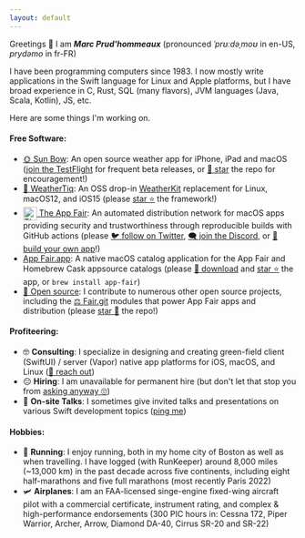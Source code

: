 ```yaml
---
layout: default
---
```


Greetings 🖖 I am ***Marc Prud'hommeaux*** (pronounced *ˈprʊːdəˌmoʊ* in en-US, *prydəmo* in fr-FR)

I have been programming computers since 1983. I now mostly write applications in the Swift language for Linux and Apple platforms, but I have broad experience in C, Rust, SQL (many flavors), JVM languages (Java, Scala, Kotlin), JS, etc. 

Here are some things I'm working on.

#### Free Software: 

* [🌞 Sun Bow](https://github.com/Sun-Bow): An open source weather app for iPhone, iPad and macOS ([join the TestFlight](https://testflight.apple.com/join/0dqMR6uN) for frequent beta releases, or [🥰 star](https://github.com/Sun-Bow/App) the repo for encouragement!)
* [🌈 WeatherTiq](https://github.com/tiqtiq/WeatherTiq): An OSS drop-in [WeatherKit](https://developer.apple.com/documentation/weatherkit) replacement for Linux, macOS12, and iOS15 (please [star ⭐](https://github.com/tiqtiq/WeatherTiq) the framework!)
* [<img alt="The App Fair icon" align="center" style="width: 24px;" src="https://appfair.net/appfair-icon.svg" /> The App Fair](https://appfair.net): An automated distribution network for macOS apps providing security and trustworthiness through reproducible builds with GitHub actions (please [🐦 follow on Twitter](https://twitter.com/theappfair), [🗨️  join the Discord](http://discord.gg/R4bFP8qpw7), or [💫 build your own app](https://appfair.net/#quick-start)!)
* [   App Fair.app](https://appfair.app): A native macOS catalog application for the App Fair and Homebrew Cask appsource catalogs (please [💎 download](https://github.com/App-Fair/App/releases/latest/download/App-Fair-macOS.zip) and [star ⭐](https://github.com/App-Fair/App) the app, or `brew install app-fair`)
* [💝 Open source](https://github.com/marcprux): I contribute to numerous other open source projects, including the [⚖️ Fair.git](https://github.com/fair-ground/Fair/) modules that power App Fair apps and distribution (please [star 🤩](https://github.com/fair-ground/Fair) the repo!)

#### Profiteering: 

 * 🤓 **Consulting**: I specialize in designing and creating green-field client (SwiftUI) / server (Vapor) native app platforms for iOS, macOS, and Linux ([🤙 reach out](mailto:marc@prux.org)) 
 * 😔 **Hiring**: I am unavailable for permanent hire (but don't let that stop you from [asking anyway 🙄](https://www.linkedin.com/in/marcprux/)) 
 * 🧐 **On-site Talks**: I sometimes give invited talks and presentations on various Swift development topics ([ping me](https://signal.me/#u/marcprux)) 

#### Hobbies:

* 🏃 **Running**: I enjoy running, both in my home city of Boston as well as when travelling. I have logged (with RunKeeper) around 8,000 miles (~13,000 km) in the past decade across five continents, including eight half-marathons and five full marathons (most recently Paris 2022) 
* 🛩️ **Airplanes**: I am an FAA-licensed singe-engine fixed-wing aircraft pilot with a commercial certificate, instrument rating, and complex & high-performance endorsements (300 PIC hours in: Cessna 172, Piper Warrior, Archer, Arrow, Diamond DA-40, Cirrus SR-20 and SR-22) 

